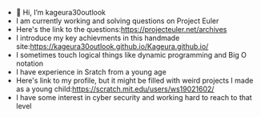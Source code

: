 - 👋 Hi, I’m kageura30outlook
- I am currently working and solving questions on Project Euler
- Here's the link to the questions:https://projecteuler.net/archives
- I introduce my key achievments in this handmade site:https://kageura30outlook.github.io/Kageura.github.io/
- I sometimes touch logical things like dynamic programming and Big O notation
- I have experience in Sratch from a young age
- Here's link to my profile, but it might be filled with weird projects I made as a young child:https://scratch.mit.edu/users/ws19021602/
- I have some interest in cyber security and working hard to reach to that level
